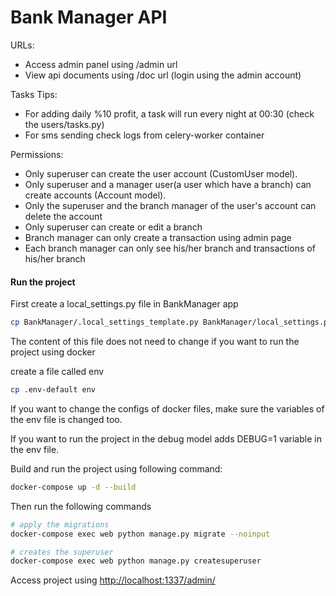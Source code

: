 # Bank Manager API

URLs:
* Access admin panel using /admin url
* View api documents using /doc url (login using the admin account)

Tasks Tips:
* For adding daily %10 profit, a task will run every night at 00:30 (check the users/tasks.py)
* For sms sending check logs from celery-worker container

Permissions:
* Only superuser can create the user account (CustomUser model).
* Only superuser and a manager user(a user which have a branch) can create accounts (Account model).
* Only the superuser and the branch manager of the user's account can delete the account
* Only superuser can create or edit a branch
* Branch manager can only create a transaction using admin page
* Each branch manager can only see his/her branch and transactions of his/her branch

#### Run the project
First create a local_settings.py file in BankManager app
```bash
cp BankManager/.local_settings_template.py BankManager/local_settings.py
```
The content of this file does not need to change if you want to run the project using docker

create a file called env
```bash
cp .env-default env
```
If you want to change the configs of docker files, make sure the variables of the env file is changed too.


If you want to run the project in the debug model adds DEBUG=1 variable in the env file.

Build and run the project using following command:
```bash
docker-compose up -d --build
```

Then run the following commands
```bash
# apply the migrations
docker-compose exec web python manage.py migrate --noinput

# creates the superuser
docker-compose exec web python manage.py createsuperuser
```

Access project using [http://localhost:1337/admin/](http://localhost:1337/admin/)